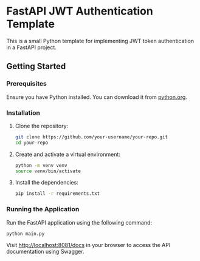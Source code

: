 # FastAPI JWT Authentication Template

This is a small Python template for implementing JWT token authentication in a FastAPI project.

## Getting Started

### Prerequisites

Ensure you have Python installed. You can download it from [python.org](https://www.python.org/downloads/).

### Installation

1. Clone the repository:

    ```bash
    git clone https://github.com/your-username/your-repo.git
    cd your-repo
    ```

2. Create and activate a virtual environment:

    ```bash
    python -m venv venv
    source venv/bin/activate
    ```

3. Install the dependencies:

    ```bash
    pip install -r requirements.txt
    ```

### Running the Application

Run the FastAPI application using the following command:

```bash
python main.py
```

Visit [http://localhost:8081/docs](http://localhost:8081/docs) in your browser to access the API documentation using Swagger.
